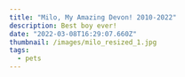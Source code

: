 ```yaml
---
title: "Milo, My Amazing Devon! 2010-2022"
description: Best boy ever!
date: "2022-03-08T16:29:07.660Z"
thumbnail: /images/milo_resized_1.jpg
tags:
  - pets
---
```

